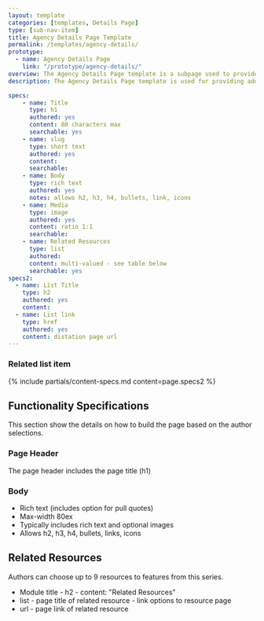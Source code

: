 ```yaml
---
layout: template
categories: [templates, Details Page]
type: [sub-nav-item]
title: Agency Details Page Template
permalink: /templates/agency-details/
prototype: 
  - name: Agency Details Page
    link: "/prototype/agency-details/"
overview: The Agency Details Page template is a subpage used to provide additional information on a topic.
description: The Agency Details Page template is used for providing additional information on a topic or item.

specs:
    - name: Title
      type: h1
      authored: yes
      content: 80 characters max
      searchable: yes
    - name: slug
      type: short text
      authored: yes
      content:
      searchable:
    - name: Body
      type: rich text
      authored: yes
      notes: allows h2, h3, h4, bullets, link, icons
    - name: Media
      type: image
      authored: yes
      content: ratio 1:1
      searchable:
    - name: Related Resources
      type: list
      authored:
      content: multi-valued - see table below
      searchable: yes
specs2: 
  - name: List Title
    type: h2
    authored: yes
    content:
  - name: List link
    type: href
    authored: yes
    content: distation page url
---
```


### Related list item
{% include partials/content-specs.md content=page.specs2 %} 

## Functionality Specifications
This section show the details on how to build the page based on the author selections.

### Page Header
The page header includes the page title (h1)

### Body
- Rich text (includes option for pull quotes)
- Max-width 80ex
- Typically includes rich text and optional images
- Allows h2, h3, h4, bullets, links, icons

## Related Resources
Authors can choose up to 9 resources to features from this series.
- Module title - h2 - content: "Related Resources"
- list - page title of related resource - link options to resource page
- url - page link of related resource
